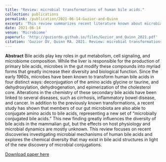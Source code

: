 ```yaml
---
title: "Review: microbial transformations of human bile acids."
collection: publications
permalink: /publication/2021-06-14-Guzior-and-Quinn
excerpt: 'This review summarizes recent literature known about microbial bile acid transformations in addition to discussing a novel fifth transformation, microbial bile acid conjugation.'
date: 2021-06-14
venue: 'Microbiome'
paperurl: 'http://guziordo.github.io/files/Guzior_and_Quinn_2021.pdf'
citation: 'Guzior DV, Quinn RA. 2021. Review: microbial transformations of human bile acids. Microbiome 9:140.'
---
```

**Abstract**
Bile acids play key roles in gut metabolism, cell signaling, and microbiome composition. While the liver is responsible for the production of primary bile acids, microbes in the gut modify these compounds into myriad forms that greatly increase their diversity and biological function. Since the early 1960s, microbes have been known to transform human bile acids in four distinct ways: deconjugation of the amino acids glycine or taurine, and dehydroxylation, dehydrogenation, and epimerization of the cholesterol core. Alterations in the chemistry of these secondary bile acids have been linked to several diseases, such as cirrhosis, inflammatory bowel disease, and cancer. In addition to the previously known transformations, a recent study has shown that members of our gut microbiota are also able to conjugate amino acids to bile acids, representing a new set of “microbially conjugated bile acids.” This new finding greatly influences the diversity of bile acids in the mammalian gut, but the effects on host physiology and microbial dynamics are mostly unknown. This review focuses on recent discoveries investigating microbial mechanisms of human bile acids and explores the chemical diversity that may exist in bile acid structures in light of the new discovery of microbial conjugations.

[Download paper here](http://guziordo.github.io/files/Guzior_and_Quinn_2021.pdf)
